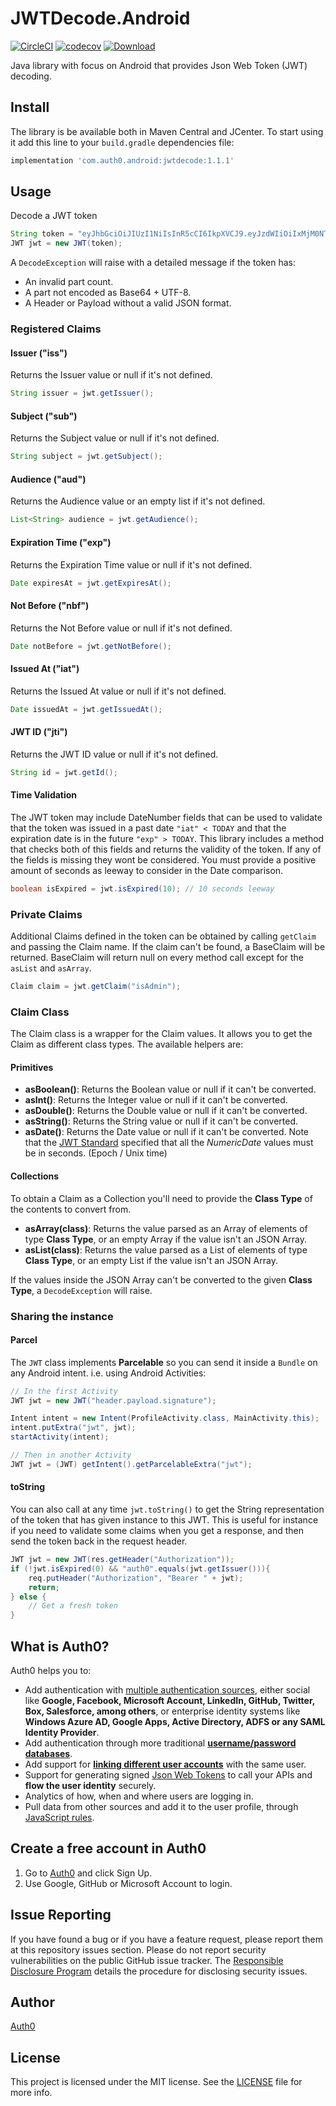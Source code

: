 # JWTDecode.Android

[![CircleCI](https://img.shields.io/circleci/project/github/auth0/JWTDecode.Android.svg?style=flat-square)](https://circleci.com/gh/auth0/JWTDecode.Android/tree/master)
[![codecov](https://codecov.io/gh/auth0/JWTDecode.android/branch/master/graph/badge.svg)](https://codecov.io/gh/auth0/JWTDecode.android)
[ ![Download](https://api.bintray.com/packages/auth0/android/jwtdecode/images/download.svg) ](https://bintray.com/auth0/android/jwtdecode/_latestVersion)

Java library with focus on Android that provides Json Web Token (JWT) decoding.

## Install
The library is be available both in Maven Central and JCenter. To start using it add this line to your `build.gradle` dependencies file:

```groovy
implementation 'com.auth0.android:jwtdecode:1.1.1'
```

## Usage

Decode a JWT token

```java
String token = "eyJhbGciOiJIUzI1NiIsInR5cCI6IkpXVCJ9.eyJzdWIiOiIxMjM0NTY3ODkwIiwibmFtZSI6IkpvaG4gRG9lIiwiYWRtaW4iOnRydWV9.TJVA95OrM7E2cBab30RMHrHDcEfxjoYZgeFONFh7HgQ";
JWT jwt = new JWT(token);
```

A `DecodeException` will raise with a detailed message if the token has:
* An invalid part count.
* A part not encoded as Base64 + UTF-8.
* A Header or Payload without a valid JSON format.


### Registered Claims

#### Issuer ("iss")

Returns the Issuer value or null if it's not defined.

```java
String issuer = jwt.getIssuer();
```

#### Subject ("sub")

Returns the Subject value or null if it's not defined.

```java
String subject = jwt.getSubject();
```

#### Audience ("aud")

Returns the Audience value or an empty list if it's not defined.

```java
List<String> audience = jwt.getAudience();
```

#### Expiration Time ("exp")

Returns the Expiration Time value or null if it's not defined.

```java
Date expiresAt = jwt.getExpiresAt();
```

#### Not Before ("nbf")

Returns the Not Before value or null if it's not defined.

```java
Date notBefore = jwt.getNotBefore();
```

#### Issued At ("iat")

Returns the Issued At value or null if it's not defined.

```java
Date issuedAt = jwt.getIssuedAt();
```

#### JWT ID ("jti")

Returns the JWT ID value or null if it's not defined.

```java
String id = jwt.getId();
```

#### Time Validation

The JWT token may include DateNumber fields that can be used to validate that the token was issued in a past date `"iat" < TODAY` and that the expiration date is in the future `"exp" > TODAY`. This library includes a method that checks both of this fields and returns the validity of the token. If any of the fields is missing they wont be considered. You must provide a positive amount of seconds as leeway to consider in the Date comparison.

```java
boolean isExpired = jwt.isExpired(10); // 10 seconds leeway
```

### Private Claims

Additional Claims defined in the token can be obtained by calling `getClaim` and passing the Claim name. If the claim can't be found, a BaseClaim will be returned. BaseClaim will return null on every method call except for the `asList` and `asArray`.

```java
Claim claim = jwt.getClaim("isAdmin");
```

### Claim Class
The Claim class is a wrapper for the Claim values. It allows you to get the Claim as different class types. The available helpers are:

#### Primitives
* **asBoolean()**: Returns the Boolean value or null if it can't be converted.
* **asInt()**: Returns the Integer value or null if it can't be converted.
* **asDouble()**: Returns the Double value or null if it can't be converted.
* **asString()**: Returns the String value or null if it can't be converted.
* **asDate()**: Returns the Date value or null if it can't be converted. Note that the [JWT Standard](https://tools.ietf.org/html/rfc7519#section-2) specified that all the *NumericDate* values must be in seconds. (Epoch / Unix time)

#### Collections
To obtain a Claim as a Collection you'll need to provide the **Class Type** of the contents to convert from.

* **asArray(class)**: Returns the value parsed as an Array of elements of type **Class Type**, or an empty Array if the value isn't an JSON Array.
* **asList(class)**: Returns the value parsed as a List of elements of type **Class Type**, or an empty List if the value isn't an JSON Array.

If the values inside the JSON Array can't be converted to the given **Class Type**, a `DecodeException` will raise.

### Sharing the instance

#### Parcel

The `JWT` class implements **Parcelable** so you can send it inside a `Bundle` on any Android intent. i.e. using Android Activities:

```java
// In the first Activity
JWT jwt = new JWT("header.payload.signature");

Intent intent = new Intent(ProfileActivity.class, MainActivity.this);
intent.putExtra("jwt", jwt);
startActivity(intent);

// Then in another Activity
JWT jwt = (JWT) getIntent().getParcelableExtra("jwt");
```

#### toString

You can also call at any time `jwt.toString()` to get the String representation of the token that has given instance to this JWT. This is useful for instance if you need to validate some claims when you get a response, and then send the token back in the request header.

```java
JWT jwt = new JWT(res.getHeader("Authorization"));
if (!jwt.isExpired(0) && "auth0".equals(jwt.getIssuer())){
    req.putHeader("Authorization", "Bearer " + jwt);
    return;
} else {
    // Get a fresh token
}
```


## What is Auth0?

Auth0 helps you to:

* Add authentication with [multiple authentication sources](https://docs.auth0.com/identityproviders), either social like **Google, Facebook, Microsoft Account, LinkedIn, GitHub, Twitter, Box, Salesforce, among others**, or enterprise identity systems like **Windows Azure AD, Google Apps, Active Directory, ADFS or any SAML Identity Provider**.
* Add authentication through more traditional **[username/password databases](https://docs.auth0.com/mysql-connection-tutorial)**.
* Add support for **[linking different user accounts](https://docs.auth0.com/link-accounts)** with the same user.
* Support for generating signed [Json Web Tokens](https://docs.auth0.com/jwt) to call your APIs and **flow the user identity** securely.
* Analytics of how, when and where users are logging in.
* Pull data from other sources and add it to the user profile, through [JavaScript rules](https://docs.auth0.com/rules).

## Create a free account in Auth0

1. Go to [Auth0](https://auth0.com) and click Sign Up.
2. Use Google, GitHub or Microsoft Account to login.

## Issue Reporting

If you have found a bug or if you have a feature request, please report them at this repository issues section. Please do not report security vulnerabilities on the public GitHub issue tracker. The [Responsible Disclosure Program](https://auth0.com/whitehat) details the procedure for disclosing security issues.

## Author

[Auth0](https://auth0.com)

## License

This project is licensed under the MIT license. See the [LICENSE](LICENSE) file for more info.

